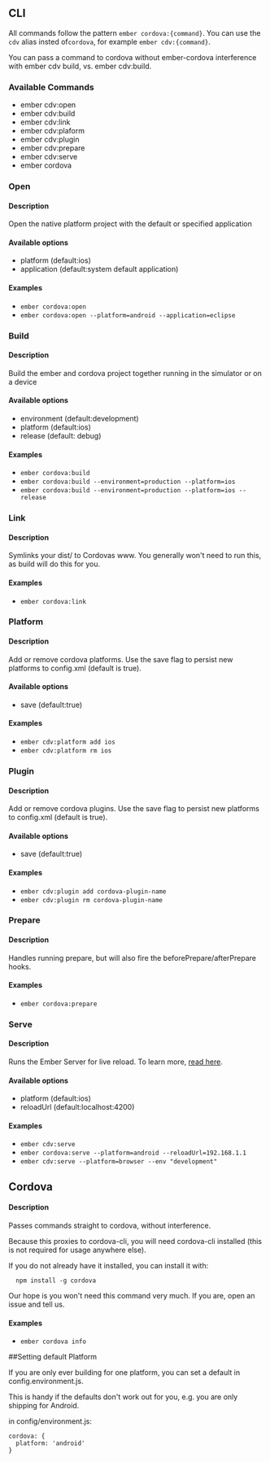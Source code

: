 ## CLI

All commands follow the pattern `ember cordova:{command}`. You can use the `cdv` alias
insted of`cordova`, for example `ember cdv:{command}`.

You can pass a command to cordova without
ember-cordova interference with ember cdv build, vs. ember cdv:build.

### Available Commands
* ember cdv:open
* ember cdv:build
* ember cdv:link
* ember cdv:plaform
* ember cdv:plugin
* ember cdv:prepare
* ember cdv:serve
* ember cordova

### Open

#### Description

Open the native platform project with the default or specified application

#### Available options
+ platform (default:ios)
+ application (default:system default application)

#### Examples
+ `ember cordova:open`
+ `ember cordova:open --platform=android --application=eclipse`


### Build

#### Description

Build the ember and cordova project together running in the simulator or on a device

#### Available options
+ environment (default:development)
+ platform (default:ios)
+ release (default: debug)

#### Examples
+ `ember cordova:build`
+ `ember cordova:build --environment=production --platform=ios`
+ `ember cordova:build --environment=production --platform=ios --release`

### Link

#### Description
Symlinks your dist/ to Cordovas www. You generally won't need to run
this, as build will do this for you.

#### Examples
+ `ember cordova:link`

### Platform

#### Description
Add or remove cordova platforms. Use the save flag to persist new
platforms to config.xml (default is true).

#### Available options
+ save (default:true)

#### Examples
+ `ember cdv:platform add ios`
+ `ember cdv:platform rm ios`

### Plugin

#### Description
Add or remove cordova plugins. Use the save flag to persist new
platforms to config.xml (default is true).

#### Available options
+ save (default:true)

#### Examples
+ `ember cdv:plugin add cordova-plugin-name`
+ `ember cdv:plugin rm cordova-plugin-name`

### Prepare

#### Description
Handles running prepare, but will also fire the
beforePrepare/afterPrepare hooks.

#### Examples
+ `ember cordova:prepare`

### Serve

#### Description

Runs the Ember Server for live reload. To learn more, [read
here](livereload.md).

#### Available options
+ platform (default:ios)
+ reloadUrl (default:localhost:4200)

#### Examples
+ `ember cdv:serve`
+ `ember cordova:serve --platform=android --reloadUrl=192.168.1.1`
+ `ember cdv:serve --platform=browser --env "development"`

## Cordova

#### Description

Passes commands straight to cordova, without interference.

Because this proxies to cordova-cli, you will need cordova-cli installed
(this is not required for usage anywhere else).

If you do not already have it installed, you can install it with:

```
  npm install -g cordova
```

Our hope is you won't need this command very much. If you are, open
an issue and tell us.

#### Examples
+ `ember cordova info`

##Setting default Platform

If you are only ever building for one platform, you can set a default
in config.environment.js.

This is handy if the defaults don't work out for you, e.g. you are
only shipping for Android.

in config/environment.js:
```
cordova: {
  platform: 'android'
}
```
